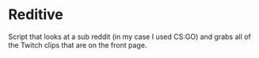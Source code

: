 # Reditive
Script that looks at a sub reddit (in my case I used CS:GO) and grabs all of the Twitch clips that are on the front page.
